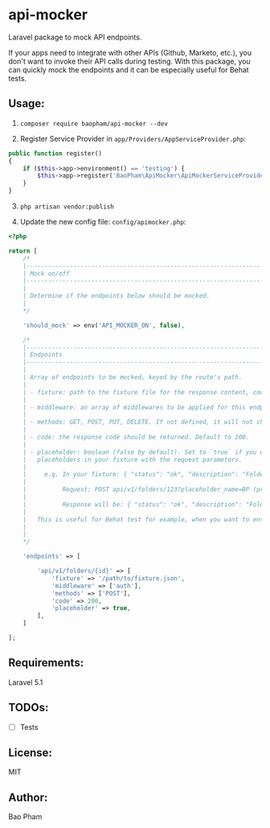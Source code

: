api-mocker
==========
Laravel package to mock API endpoints.  

If your apps need to integrate with other APIs (Github, Marketo, etc.), you don't want to invoke their API calls during testing. With this package, you can quickly mock the endpoints and it can be especially useful for Behat tests.  

Usage:
------
1) `composer require baopham/api-mocker --dev`

2) Register Service Provider in `app/Providers/AppServiceProvider.php`:

```php
public function register()
{
    if ($this->app->environment() == 'testing') {
        $this->app->register('BaoPham\ApiMocker\ApiMockerServiceProvider');
    }
}
```

3) `php artisan vendor:publish`

4) Update the new config file: `config/apimocker.php`:

```php
<?php

return [
    /*
    |--------------------------------------------------------------------------------------------------
    | Mock on/off
    |--------------------------------------------------------------------------------------------------
    |
    | Determine if the endpoints below should be mocked.
    |
    */

    'should_mock' => env('API_MOCKER_ON', false),

    /*
    |--------------------------------------------------------------------------------------------------
    | Endpoints
    |--------------------------------------------------------------------------------------------------
    |
    | Array of endpoints to be mocked, keyed by the route's path.
    |
    | - fixture: path to the fixture file for the response content, could be JSON or XML.
    |
    | - middleware: an array of middlewares to be applied for this endpoint.
    |
    | - methods: GET, POST, PUT, DELETE. If not defined, it will not check against the method.
    |
    | - code: the response code should be returned. Default to 200.
    |
    | - placeholder: boolean (false by default). Set to `true` if you want to replace the
    |   placeholders in your fixture with the request parameters.
    |
    |     e.g. In your fixture: { "status": "ok", "description": "Folder {{name}} has been updated" }
    |
    |          Request: POST api/v1/folders/123?placeholder_name=BP (prefix with `placeholder_`)
    |
    |          Response will be: { "status": "ok", "description": "Folder BP has been updated" }
    |
    |   This is useful for Behat test for example, when you want to ensure you see the right status message.
    |
    |
    */

    'endpoints' => [

        'api/v1/folders/{id}' => [
            'fixture' => '/path/to/fixture.json',
            'middleware' => ['auth'],
            'methods' => ['POST'],
            'code' => 200,
            'placeholder' => true,
        ],
    ]

];
```


Requirements:
-------------
Laravel 5.1

TODOs:
------
- [ ] Tests


License:
--------
MIT

Author:
-------
Bao Pham
